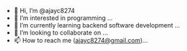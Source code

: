 - 👋 Hi, I’m @ajayc8274
- 👀 I’m interested in programming ...
- 🌱 I’m currently learning backend software development ...
- 💞️ I’m looking to collaborate on ...
- 📫 How to reach me (ajayc8274@gmail.com)...

<!---
ajayc8274/ajayc8274 is a ✨ special ✨ repository because its `README.md` (this file) appears on your GitHub profile.
You can click the Preview link to take a look at your changes.
--->
